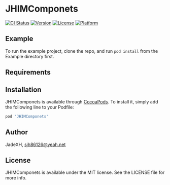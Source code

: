 # JHIMComponets

[![CI Status](https://img.shields.io/travis/JadeXH/JHIMComponets.svg?style=flat)](https://travis-ci.org/JadeXH/JHIMComponets)
[![Version](https://img.shields.io/cocoapods/v/JHIMComponets.svg?style=flat)](https://cocoapods.org/pods/JHIMComponets)
[![License](https://img.shields.io/cocoapods/l/JHIMComponets.svg?style=flat)](https://cocoapods.org/pods/JHIMComponets)
[![Platform](https://img.shields.io/cocoapods/p/JHIMComponets.svg?style=flat)](https://cocoapods.org/pods/JHIMComponets)

## Example

To run the example project, clone the repo, and run `pod install` from the Example directory first.

## Requirements

## Installation

JHIMComponets is available through [CocoaPods](https://cocoapods.org). To install
it, simply add the following line to your Podfile:

```ruby
pod 'JHIMComponets'
```

## Author

JadeXH, sjh86126@yeah.net

## License

JHIMComponets is available under the MIT license. See the LICENSE file for more info.
